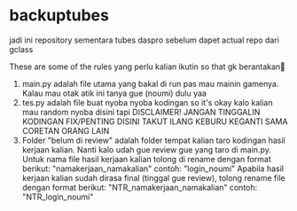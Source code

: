 # backuptubes
jadi ini repository sementara tubes daspro sebelum dapet actual repo dari gclass

These are some of the rules yang perlu kalian ikutin so that gk berantakan🙌

1. main.py adalah file utama yang bakal di run pas mau mainin gamenya. Kalau mau otak atik ini tanya gue (noumi) dulu yaa
2. tes.py adalah file buat nyoba nyoba kodingan so it's okay kalo kalian mau random nyoba disini tapi
DISCLAIMER! JANGAN TINGGALIN KODINGAN FIX/PENTING DISINI TAKUT ILANG KEBURU KEGANTI SAMA CORETAN ORANG LAIN
3. Folder "belum di review" adalah folder tempat kalian taro kodingan hasil kerjaan kalian. Nanti kalo udah gue review gue yang taro di main.py. Untuk nama file hasil kerjaan kalian tolong di rename dengan format berikut:
  "namakerjaan_namakalian"
  contoh: "login_noumi"
Apabila hasil kerjaan kalian sudah dirasa final (tinggal gue review), tolong rename file dengan format berikut:
  "NTR_namakerjaan_namakalian"
  contoh: "NTR_login_noumi"

